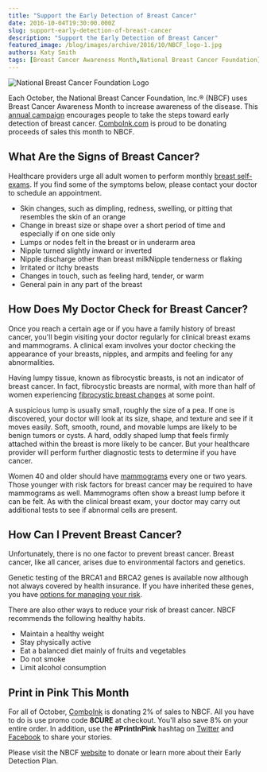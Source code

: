 ```yaml
---
title: "Support the Early Detection of Breast Cancer"
date: 2016-10-04T19:30:00.000Z
slug: support-early-detection-of-breast-cancer
description: "Support the Early Detection of Breast Cancer"
featured_image: /blog/images/archive/2016/10/NBCF_logo-1.jpg
authors: Katy Smith
tags: [Breast Cancer Awareness Month,National Breast Cancer Foundation]
---
```


![National Breast Cancer Foundation Logo](/blog/images/archive/2016/10/NBCF_logo-1-181x300.jpg "Breast Cancer Awareness")

Each October, the National Breast Cancer Foundation, Inc.® (NBCF) uses Breast Cancer Awareness Month to increase awareness of the disease. This [annual campaign](https://www.nationalbreastcancer.org/breast-cancer-awareness-month) encourages people to take the steps toward early detection of breast cancer. [ComboInk.com](https://www.comboink.com/) is proud to be donating proceeds of sales this month to NBCF.

## What Are the Signs of Breast Cancer?

Healthcare providers urge all adult women to perform monthly [breast self-exams](https://www.nationalbreastcancer.org/breast-self-exam). If you find some of the symptoms below, please contact your doctor to schedule an appointment.  

* Skin changes, such as dimpling, redness, swelling, or pitting that resembles the skin of an orange
* Change in breast size or shape over a short period of time and especially if on one side only
* Lumps or nodes felt in the breast or in underarm area
* Nipple turned slightly inward or inverted
* Nipple discharge other than breast milkNipple tenderness or flaking
* Irritated or itchy breasts
* Changes in touch, such as feeling hard, tender, or warm
* General pain in any part of the breast

## How Does My Doctor Check for Breast Cancer?

Once you reach a certain age or if you have a family history of breast cancer, you'll begin visiting your doctor regularly for clinical breast exams and mammograms. A clinical exam involves your doctor checking the appearance of your breasts, nipples, and armpits and feeling for any abnormalities.

Having lumpy tissue, known as fibrocystic breasts, is not an indicator of breast cancer. In fact, fibrocystic breasts are normal, with more than half of women experiencing [fibrocystic breast changes](http://www.mayoclinic.org/diseases-conditions/fibrocystic-breasts/home/ovc-20194898) at some point.

A suspicious lump is usually small, roughly the size of a pea. If one is discovered, your doctor will look at its size, shape, and texture and see if it moves easily. Soft, smooth, round, and movable lumps are likely to be benign tumors or cysts. A hard, oddly shaped lump that feels firmly attached within the breast is more likely to be cancer. But your healthcare provider will perform further diagnostic tests to determine if you have cancer.

Women 40 and older should have [mammograms](https://www.nationalbreastcancer.org/mammogram) every one or two years. Those younger with risk factors for breast cancer may be required to have mammograms as well. Mammograms often show a breast lump before it can be felt. As with the clinical breast exam, your doctor may carry out additional tests to see if abnormal cells are present.

## How Can I Prevent Breast Cancer?

Unfortunately, there is no one factor to prevent breast cancer. Breast cancer, like all cancer, arises due to environmental factors and genetics.

Genetic testing of the BRCA1 and BRCA2 genes is available now although not always covered by health insurance. If you have inherited these genes, you have [options for managing your risk](https://www.cancer.gov/about-cancer/causes-prevention/genetics/brca-fact-sheet#q12).

There are also other ways to reduce your risk of breast cancer. NBCF recommends the following healthy habits.

* Maintain a healthy weight
* Stay physically active
* Eat a balanced diet mainly of fruits and vegetables
* Do not smoke
* Limit alcohol consumption

## Print in Pink This Month

For all of October, [ComboInk](https://www.comboink.com/) is donating 2% of sales to NBCF. All you have to do is use promo code **8CURE** at checkout. You'll also save 8% on your entire order. In addition, use the **#PrintInPink** hashtag on [Twitter](https://twitter.com/comboink) and [Facebook](https://www.facebook.com/comboink) to share your stories.

Please visit the NBCF [website](https://www.nationalbreastcancer.org/) to donate or learn more about their Early Detection Plan.